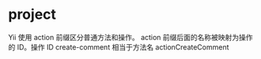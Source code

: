 # project

Yii 使用 action 前缀区分普通方法和操作。 action 前缀后面的名称被映射为操作的 ID。操作 ID create-comment 相当于方法名 actionCreateComment